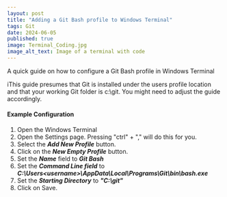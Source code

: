 ```yaml
---
layout: post
title: "Adding a Git Bash profile to Windows Terminal"
tags: Git
date: 2024-06-05
published: true
image: Terminal_Coding.jpg
image_alt_text: Image of a terminal with code
---
```

<!-- Description of article -->
A quick guide on how to configure a Git Bash profile in Windows Terminal


<div class="w3-panel w3-light-blue"><p><span class="w3-badge w3-indigo">i</span>This guide presumes that Git is installed under the users profile location and that your working Git folder is c:\git.  You might need to adjust the guide accordingly.</p></div>

#### Example Configuration
1. Open the Windows Terminal
2. Open the Settings page. Pressing "ctrl" + "," will do this for you.  
3. Select the ***Add New Profile*** button.
4. Click on the ***New Empty Profile*** button.
5. Set the ***Name*** field to ***Git Bash***
6. Set the ***Command Line field*** to ***C:\Users\<username>\AppData\Local\Programs\Git\bin\bash.exe***
7. Set the ***Starting Directory*** to ***"C:\git"***
8. Click on Save.
